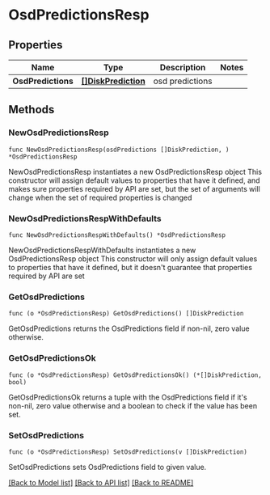 # OsdPredictionsResp

## Properties

Name | Type | Description | Notes
------------ | ------------- | ------------- | -------------
**OsdPredictions** | [**[]DiskPrediction**](DiskPrediction.md) | osd predictions | 

## Methods

### NewOsdPredictionsResp

`func NewOsdPredictionsResp(osdPredictions []DiskPrediction, ) *OsdPredictionsResp`

NewOsdPredictionsResp instantiates a new OsdPredictionsResp object
This constructor will assign default values to properties that have it defined,
and makes sure properties required by API are set, but the set of arguments
will change when the set of required properties is changed

### NewOsdPredictionsRespWithDefaults

`func NewOsdPredictionsRespWithDefaults() *OsdPredictionsResp`

NewOsdPredictionsRespWithDefaults instantiates a new OsdPredictionsResp object
This constructor will only assign default values to properties that have it defined,
but it doesn't guarantee that properties required by API are set

### GetOsdPredictions

`func (o *OsdPredictionsResp) GetOsdPredictions() []DiskPrediction`

GetOsdPredictions returns the OsdPredictions field if non-nil, zero value otherwise.

### GetOsdPredictionsOk

`func (o *OsdPredictionsResp) GetOsdPredictionsOk() (*[]DiskPrediction, bool)`

GetOsdPredictionsOk returns a tuple with the OsdPredictions field if it's non-nil, zero value otherwise
and a boolean to check if the value has been set.

### SetOsdPredictions

`func (o *OsdPredictionsResp) SetOsdPredictions(v []DiskPrediction)`

SetOsdPredictions sets OsdPredictions field to given value.



[[Back to Model list]](../README.md#documentation-for-models) [[Back to API list]](../README.md#documentation-for-api-endpoints) [[Back to README]](../README.md)


